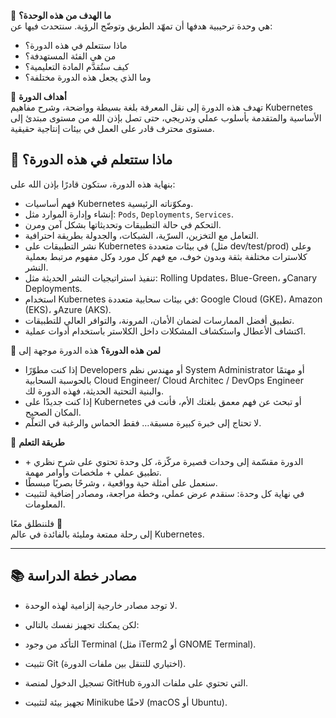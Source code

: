 
👋 **ما الهدف من هذه الوحدة؟**  
هي وحدة ترحيبية هدفها أن تمهّد الطريق وتوضّح الرؤية. سنتحدث فيها عن:
- ماذا ستتعلم في هذه الدورة؟
- من هي الفئة المستهدفة؟
- كيف ستُقدَّم المادة التعليمية؟
- وما الذي يجعل هذه الدورة مختلفة؟

🎯 **أهداف الدورة**  
تهدف هذه الدورة إلى نقل المعرفة بلغة بسيطة وواضحة، وشرح مفاهيم Kubernetes الأساسية والمتقدمة بأسلوب عملي وتدريجي، حتى تصل بإذن الله من مستوى مبتدئ إلى مستوى محترف قادر على العمل في بيئات إنتاجية حقيقية.

## 🎯 ماذا ستتعلم في هذه الدورة؟

بنهاية هذه الدورة، ستكون قادرًا بإذن الله على:
- فهم أساسيات Kubernetes ومكوّناته الرئيسية.
- إنشاء وإدارة الموارد مثل: `Pods`, `Deployments`, `Services`.
- التحكم في حالة التطبيقات وتحديثاتها بشكل آمن ومرن.
- التعامل مع التخزين، السرّية، الشبكات، والجدولة بطريقة احترافية.
- نشر التطبيقات على Kubernetes في بيئات متعددة (مثل dev/test/prod) وعلى كلاسترات مختلفة بثقة وبدون خوف، مع فهم كل مورد وكل مفهوم مرتبط بعملية النشر.
- تنفيذ استراتيجيات النشر الحديثة مثل: Rolling Updates، Blue-Green، وCanary Deployments.
- استخدام Kubernetes في بيئات سحابية متعددة: Google Cloud (GKE)، Amazon (EKS)، وAzure (AKS).
- تطبيق أفضل الممارسات لضمان الأمان، المرونة، والتوافر العالي للتطبيقات.
- اكتشاف الأعطال واستكشاف المشكلات داخل الكلاستر باستخدام أدوات عملية.


👥 **لمن هذه الدورة؟**
هذه الدورة موجهة إلى


- إذا كنت مطوّرًا Developers أو مهندس نظم System Administrator أو مهتمًا بالحوسبة السحابية Cloud Engineer/ Cloud Architec / DevOps Engineer والبنية التحتية الحديثة، فهذه الدورة لك.
- إذا كنت جديدًا على Kubernetes أو تبحث عن فهم معمق بلغتك الأم، فأنت في المكان الصحيح.
- لا تحتاج إلى خبرة كبيرة مسبقة… فقط الحماس والرغبة في التعلّم.

🧠 **طريقة التعلم**

- الدورة مقسّمة إلى وحدات قصيرة مركّزة، كل وحدة تحتوي على شرح نظري + تطبيق عملي + ملخصات وأوامر مهمة.
- سنعمل على أمثلة حية وواقعية ، وشرحًا بصريًا مبسطًا.
- في نهاية كل وحدة: سنقدم عرض عملي، وخطة مراجعة، ومصادر إضافية لتثبيت المعلومات.

فلننطلق معًا 🚀  
إلى رحلة ممتعة ومليئة بالفائدة في عالم Kubernetes.


---

## 📚 مصادر خطة الدراسة

- لا توجد مصادر خارجية إلزامية لهذه الوحدة.
- لكن يمكنك تجهيز نفسك بالتالي:

- التأكد من وجود Terminal (مثل iTerm2 أو GNOME Terminal).
- تثبيت Git (اختياري للتنقل بين ملفات الدورة).
- تسجيل الدخول لمنصة GitHub التي تحتوي على ملفات الدورة.
- تجهيز بيئة لتثبيت Minikube لاحقًا (macOS أو Ubuntu).

